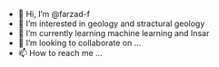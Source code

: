 - 👋 Hi, I’m @farzad-f
- 👀 I’m interested in geology and stractural geology
- 🌱 I’m currently learning machine learning and Insar
- 💞️ I’m looking to collaborate on ...
- 📫 How to reach me ...

<!---
farzad-f/farzad-f is a ✨ special ✨ repository because its `README.md` (this file) appears on your GitHub profile.
You can click the Preview link to take a look at your changes.
--->
